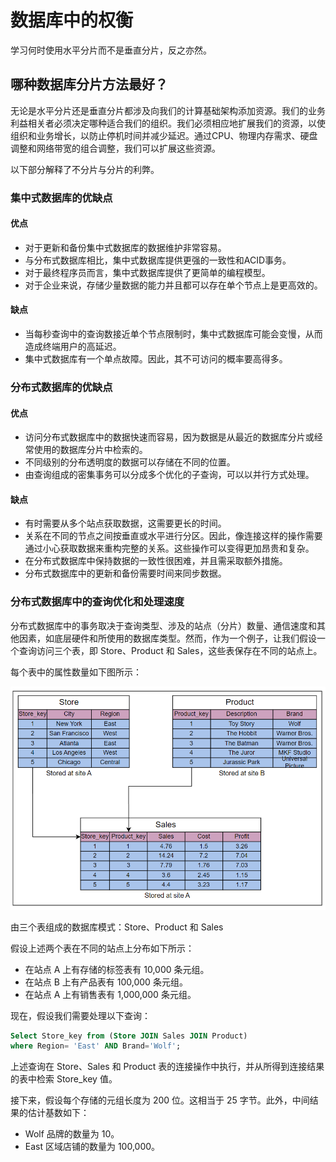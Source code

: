 # 数据库中的权衡

学习何时使用水平分片而不是垂直分片，反之亦然。

## 哪种数据库分片方法最好？
无论是水平分片还是垂直分片都涉及向我们的计算基础架构添加资源。我们的业务利益相关者必须决定哪种适合我们的组织。我们必须相应地扩展我们的资源，以使组织和业务增长，以防止停机时间并减少延迟。通过CPU、物理内存需求、硬盘调整和网络带宽的组合调整，我们可以扩展这些资源。

以下部分解释了不分片与分片的利弊。

### 集中式数据库的优缺点

#### 优点
- 对于更新和备份集中式数据库的数据维护非常容易。
- 与分布式数据库相比，集中式数据库提供更强的一致性和ACID事务。
- 对于最终程序员而言，集中式数据库提供了更简单的编程模型。
- 对于企业来说，存储少量数据的能力并且都可以存在单个节点上是更高效的。

#### 缺点
- 当每秒查询中的查询数接近单个节点限制时，集中式数据库可能会变慢，从而造成终端用户的高延迟。
- 集中式数据库有一个单点故障。因此，其不可访问的概率要高得多。

### 分布式数据库的优缺点

#### 优点
- 访问分布式数据库中的数据快速而容易，因为数据是从最近的数据库分片或经常使用的数据库分片中检索的。
- 不同级别的分布透明度的数据可以存储在不同的位置。
- 由查询组成的密集事务可以分成多个优化的子查询，可以以并行方式处理。

#### 缺点
- 有时需要从多个站点获取数据，这需要更长的时间。
- 关系在不同的节点之间按垂直或水平进行分区。因此，像连接这样的操作需要通过小心获取数据来重构完整的关系。这些操作可以变得更加昂贵和复杂。
- 在分布式数据库中保持数据的一致性很困难，并且需采取额外措施。
- 分布式数据库中的更新和备份需要时间来同步数据。

### 分布式数据库中的查询优化和处理速度

分布式数据库中的事务取决于查询类型、涉及的站点（分片）数量、通信速度和其他因素，如底层硬件和所使用的数据库类型。然而，作为一个例子，让我们假设一个查询访问三个表，即 Store、Product 和 Sales，这些表保存在不同的站点上。

每个表中的属性数量如下图所示：

![QQ截图20230407115228](../img/09-Databases/QQ截图20230407115228.png)

由三个表组成的数据库模式：Store、Product 和 Sales

假设上述两个表在不同的站点上分布如下所示：
- 在站点 A 上有存储的标签表有 10,000 条元组。
- 在站点 B 上有产品表有 100,000 条元组。
- 在站点 A 上有销售表有 1,000,000 条元组。

现在，假设我们需要处理以下查询：
```sql
Select Store_key from (Store JOIN Sales JOIN Product)
where Region= 'East' AND Brand='Wolf';
```

上述查询在 Store、Sales 和 Product 表的连接操作中执行，并从所得到连接结果的表中检索 Store_key 值。

接下来，假设每个存储的元组长度为 200 位。这相当于 25 字节。此外，中间结果的估计基数如下：
- Wolf 品牌的数量为 10。
- East 区域店铺的数量为 100,000。
